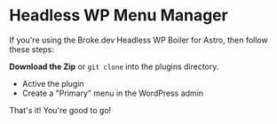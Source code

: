 # Headless WP Menu Manager

If you're using the Broke.dev Headless WP Boiler for Astro, then follow these steps: 

**Download the Zip** or ``git clone`` into the plugins directory. 

- Active the plugin
- Create a "Primary" menu in the WordPress admin

That's it! You're good to go!
